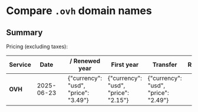 # Compare `.ovh` domain names

## Summary

Pricing (excluding taxes):

| Service | Date |  | / Renewed year | First year | Transfer | Restoration |
|--|--|--|--|--|--|--|
| **OVH** | 2025-06-23 |  | {"currency": "usd", "price": "3.49"} | {"currency": "usd", "price": "2.15"} | {"currency": "usd", "price": "2.49"} |  |
